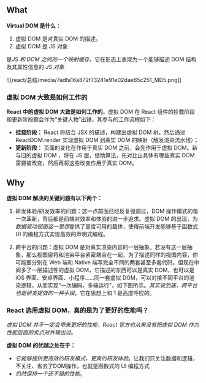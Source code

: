 
## What

 **Virtual DOM 是什么：**

1. 虚拟 DOM 是对真实 DOM 的描述。 
2. 虚拟 DOM 是 JS 对象

是*JS 和 DOM 之间的一个映射缓存*，它在形态上表现为一个能够描述 DOM 结构及其属性信息的 *JS 对象*

![[react/总结/media/7adfa16a872f73241e91e02dae65c251_MD5.png]]

### 虚拟 DOM 大致是如何工作的

**React 中的虚拟 DOM 大致是如何工作的**。虚拟 DOM 在 React 组件的挂载阶段和更新阶段都会作为“关键人物”出镜，其参与的工作流程如下：

- **挂载阶段：** React 将结合 JSX 的描述，构建出虚拟 DOM 树，然后通过 ReactDOM.render 实现虚拟 DOM 到真实 DOM 的映射（触发渲染流水线）；
- **更新阶段：** 页面的变化在作用于真实 DOM 之前，会先作用于虚拟 DOM。新与旧的虚拟 DOM ，将在 JS 层，借助算法，先对比出具体有哪些真实 DOM 需要被改变，然后再将这些改变作用于真实 DOM。


## Why

**虚拟 DOM 解决的关键问题有以下两个：**

1. 研发体验/研发效率的问题：这一点前面已经反复强调过，DOM 操作模式的每一次革新，背后都是前端对效率和体验的进一步追求。虚拟 DOM 的出现，为*数据驱动视图这一思想*提供了高度可用的载体，使得前端开发能够基于函数式 UI 的编程方式实现高效的声明式编程。

2. 跨平台的问题：虚拟 DOM 是对真实渲染内容的一层抽象。若没有这一层抽象，那么视图层将和渲染平台紧密耦合在一起，为了描述同样的视图内容，你可能要分别在 Web 端和 Native 端写完全不同的两套甚至多套代码。但现在中间多了一层描述性的虚拟 DOM，它描述的东西可以是真实 DOM，也可以是 iOS 界面、安卓界面、小程序......同一套虚拟 DOM，可以对接不同平台的渲染逻辑，从而实现“一次编码，多端运行”，如下图所示。*其实说到底，跨平台也是研发提效的一种手段*，它在思想上和 1 是高度呼应的。

### React 选用虚拟 DOM，真的是为了更好的性能吗？

*虚拟 DOM 并不一定会带来更好的性能，React 官方也从来没有把虚拟 DOM 作为性能层面的卖点对外输出过*。

**虚拟 DOM 的优越之处在于：**
- *它能够提供更高效的研发模式，更爽的研发体验*。让我们只关注数据和逻辑，不关注、省去了DOM操作，也就是函数式的 UI 编程方式
- *仍然保持一个还不错的性能*。

